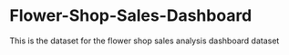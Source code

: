 # Flower-Shop-Sales-Dashboard
This is the dataset for the flower shop sales analysis dashboard dataset
